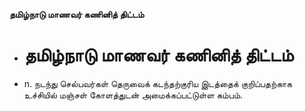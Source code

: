**தமிழ்நாடு மாணவர் கணினித் திட்டம்**
- # தமிழ்நாடு மாணவர் கணினித் திட்டம்
- n. நடந்து செல்பவர்கள்  தெருவைக் கடந்தற்குரிய இடத்தைக் குறிப்பதற்காக உச்சியில் மஞ்சள் கோளத்துடன் அமைக்கப்பட்டுள்ள கம்பம்.

